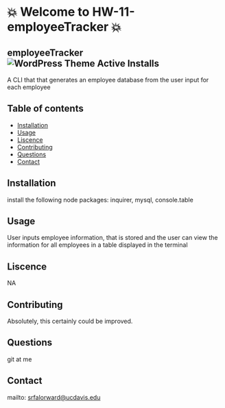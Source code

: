 # :boom: Welcome to HW-11-employeeTracker :boom:


## employeeTracker![WordPress Theme Active Installs](https://img.shields.io/wordpress/theme/installs/twentysixteen)
A CLI that that generates an employee database from the user input for each employee

## Table of contents
- [Installation](#Installation)
- [Usage](#Usage)
- [Liscence](#Liscence)
- [Contributing](#Contributing)
- [Questions](#Questions)
- [Contact](#Contact)

## Installation
install the following node packages: inquirer, mysql, console.table

## Usage
User inputs employee information, that is stored and the user can view the information for all employees in a table displayed in the terminal

## Liscence
NA

## Contributing
Absolutely, this certainly could be improved.

## Questions
git at me

## Contact
mailto: srfalorward@ucdavis.edu
